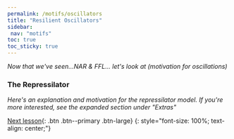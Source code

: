 ```yaml
---
permalink: /motifs/oscillators
title: "Resilient Oscillators"
sidebar:
 nav: "motifs"
toc: true
toc_sticky: true
---
```


*Now that we've seen...NAR & FFL... let's look at (motivation for oscillations)*

### The Repressilator

*Here's an explanation and motivation for the repressilator model. If you're more interested, see the expanded section under "Extras"*

[Next lesson](conclusion){: .btn .btn--primary .btn-large}
{: style="font-size: 100%; text-align: center;"}
